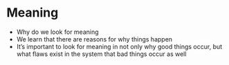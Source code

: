 
# Meaning

- Why do we look for meaning
- We learn that there are reasons for why things happen
- It’s important to look for meaning in not only why good things occur, but what flaws exist in the system that bad things occur as well